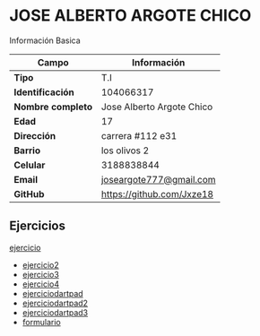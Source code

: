 # JOSE ALBERTO ARGOTE CHICO
Información Basica

| Campo | Información |
| --- | --- |
| **Tipo** | T.I |
| **Identificación** | 104066317 |
| **Nombre completo** | Jose Alberto Argote Chico |
| **Edad** | 17 |
| **Dirección** | carrera #112 e31 |
| **Barrio** | los olivos 2 |
| **Celular** | 3188838844 |
| **Email** | joseargote777@gmail.com |
| **GitHub** | https://github.com/Jxze18 |

## Ejercicios
[ejercicio](ejercicio.md)
- [ejercicio2](ejercicio2.md)
- [ejercicio3](ejercicio3.md)
- [ejercicio4](ejercicio4.md)
- [ejerciciodartpad](ejerciciodartpad.md)
- [ejerciciodartpad2](ejerciciodartpad2.md)
- [ejerciciodartpad3](ejerciciodartpad3.md)
- [formulario](formulario.md)
